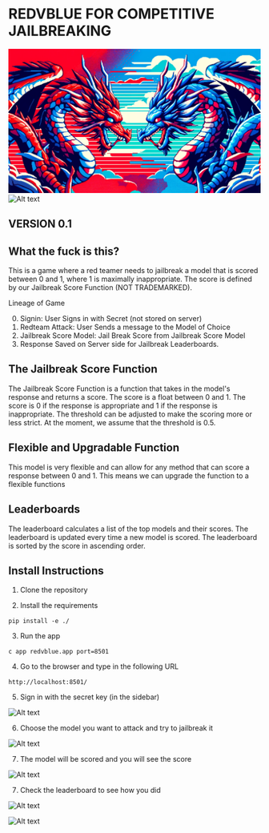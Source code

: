 
# REDVBLUE FOR COMPETITIVE JAILBREAKING

![Alt text](redvblue/images/redvblue-header-image.png)
![Alt text](redvblue/images/red-team-preview.png)
## VERSION 0.1

## What the fuck is this?

This is a game where a red teamer needs to jailbreak a model that is scored between 0 and 1, where 1 is maximally inappropriate. The score is defined by our Jailbreak Score Function (NOT TRADEMARKED). 

Lineage of Game
 
0. Signin: User Signs in with Secret (not stored on server)
1. Redteam Attack: User Sends a message to the Model of Choice
2. Jailbreak Score Model: Jail Break Score from Jailbreak Score Model
3. Response Saved on Server side for Jailbreak Leaderboards.

## The Jailbreak Score Function

The Jailbreak Score Function is a function that takes in the model's response and returns a score. The score is a float between 0 and 1. The score is 0 if the response is appropriate and 1 if the response is inappropriate. The threshold can be adjusted to make the scoring more or less strict. At the moment, we assume that the threshold is 0.5.


## Flexible and Upgradable Function

This model is very flexible and can allow for any method that can score a response between 0 and 1. This means we can upgrade the function to a flexible functions


## Leaderboards

The leaderboard calculates a list of the top models and their scores. The leaderboard is updated every time a new model is scored. The leaderboard is sorted by the score in ascending order.


## Install Instructions

1. Clone the repository

2. Install the requirements

```
pip install -e ./
```

3. Run the app

```
c app redvblue.app port=8501
```

4. Go to the browser and type in the following URL

```
http://localhost:8501/
```

5. Sign in with the secret key (in the sidebar)

![Alt text](redvblue/images/signin.png)

6. Choose the model you want to attack and try to jailbreak it

![Alt text](redvblue/images/red-team-preview.png)

7. The model will be scored and you will see the score

![Alt text](redvblue/images/jailbreak_score.png)

7. Check the leaderboard to see how you did

![Alt text](redvblue/images/leaderboard.png)

![Alt text](image.png)







